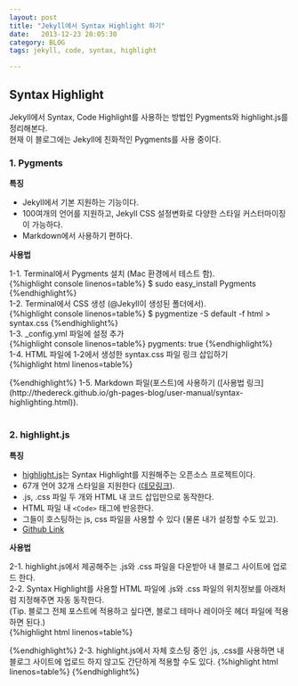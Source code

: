 ```yaml
---
layout: post
title: "Jekyll에서 Syntax Highlight 하기"
date:   2013-12-23 20:05:30
category: BLOG
tags: jekyll, code, syntax, highlight  

---
```


## Syntax Highlight 
Jekyll에서 Syntax, Code Highlight를 사용하는 방법인 Pygments와 highlight.js를 정리해본다.   
현재 이 블로그에는 Jekyll에 친화적인 Pygments를 사용 중이다.

### 1. Pygments  

**특징**  

* Jekyll에서 기본 지원하는 기능이다.  
* 100여개의 언어를 지원하고, Jekyll CSS 설정변화로 다양한 스타일 커스터마이징이 가능하다.  
* Markdown에서 사용하기 편하다.  
  
**사용법**  

1-1. Terminal에서 Pygments 설치 (Mac 환경에서 테스트 함).    
{%highlight console linenos=table%}
$ sudo easy_install Pygments
{%endhighlight%}  
1-2. Terminal에서 CSS 생성 (@Jekyll이 생성된 폴더에서).  
{%highlight console linenos=table%}
$ pygmentize -S default -f html > syntax.css
{%endhighlight%}  
1-3. _config.yml 파일에 설정 추가  
{%highlight console linenos=table%}
pygments: true
{%endhighlight%}  
1-4. HTML 파일에 1-2에서 생성한 syntax.css 파일 링크 삽입하기  
{%highlight html linenos=table%}
<link rel="stylesheet" href="/css/syntax.css">
{%endhighlight%}  
1-5. Markdown 파일(포스트)에 사용하기 ([사용법 링크](http://thedereck.github.io/gh-pages-blog/user-manual/syntax-highlighting.html)).
<br />
<br />

### 2. highlight.js  
**특징**  

* [highlight.js](http://highlightjs.org/)는 Syntax Highlight를 지원해주는 오픈소스 프로젝트이다.  
* 67개 언어 32개 스타일을 지원한다 ([데모링크](http://highlightjs.org/static/test.html)).  
* .js, .css 파일 두 개와 HTML 내 코드 삽입만으로 동작한다.  
* HTML 파일 내 `<Code>` 태그에 반응한다.  
* 그들이 호스팅하는 js, css 파일을 사용할 수 있다 (물론 내가 설정할 수도 있고).  
* [Github Link](https://github.com/isagalaev/highlight.js)  
  
**사용법** 

2-1. highlight.js에서 제공해주는 .js와 .css 파일을 다운받아 내 블로그 사이트에 업로드 한다.  
2-2. Syntax Highlight를 사용할 HTML 파일에 .js와 .css 파일의 위치정보를 아래처럼 지정해주면 자동 동작한다.  
(Tip. 블로그 전체 포스트에 적용하고 싶다면, 블로그 테마나 레이아웃 헤더 파일에 적용하면 된다.)  
{%highlight html linenos=table%}
<link rel="stylesheet" href="css/syntax.css">
<script src="syntax/highlight.pack.js"></script>
<script>hljs.initHighlightingOnLoad();</script>
{%endhighlight%}  
2-3. highlight.js에서 자체 호스팅 중인 .js, .css를 사용하면 내 블로그 사이트에 업로드 하지 않고도 간단하게 적용할 수도 있다.  
{%highlight html linenos=table%}
<link rel="stylesheet" href="http://yandex.st/highlightjs/7.5/styles/default.min.css">
<script src="http://yandex.st/highlightjs/7.5/highlight.min.js"></script>
{%endhighlight%}
